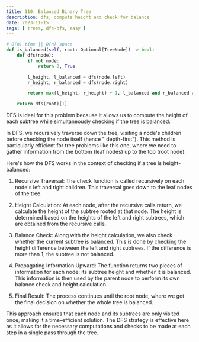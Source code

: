 ```yaml
---
title: 110. Balanced Binary Tree
description: dfs, compute height and check for balance
date: 2023-11-15
tags: [ trees, dfs-bfs, easy ] 
---
```


```python
# O(n) time || O(n) space
def is_balanced(self, root: Optional[TreeNode]) -> bool:
    def dfs(node):
        if not node:
            return 0, True

        l_height, l_balanced = dfs(node.left)
        r_height, r_balanced = dfs(node.right)

        return max(l_height, r_height) + 1, l_balanced and r_balanced and abs(l_height - r_height) <= 1

    return dfs(root)[1]
```

DFS is ideal for this problem because it allows us to compute the height of each subtree while simultaneously checking
if the tree is balanced.

In DFS, we recursively traverse down the tree, visiting a node's children before checking the node itself (hence "
depth-first"). This method is particularly efficient for tree problems like this one, where we need to gather
information from the bottom (leaf nodes) up to the top (root node).

Here's how the DFS works in the context of checking if a tree is height-balanced:

1) Recursive Traversal: The check function is called recursively on each node's left and right children. This traversal
   goes down to the leaf nodes of the tree.

2) Height Calculation: At each node, after the recursive calls return, we calculate the height of the subtree rooted at
   that node. The height is determined based on the heights of the left and right subtrees, which are obtained from the
   recursive calls.

3) Balance Check: Along with the height calculation, we also check whether the current subtree is balanced. This is done
   by checking the height difference between the left and right subtrees. If the difference is more than 1, the subtree
   is not balanced.

4) Propagating Information Upward: The function returns two pieces of information for each node: its subtree height and
   whether it is balanced. This information is then used by the parent node to perform its own balance check and height
   calculation.

5) Final Result: The process continues until the root node, where we get the final decision on whether the whole tree is
   balanced.

This approach ensures that each node and its subtrees are only visited once, making it a time-efficient solution. The
DFS strategy is effective here as it allows for the necessary computations and checks to be made at each step in a
single pass through the tree.